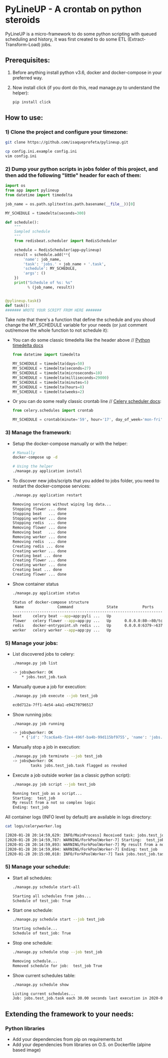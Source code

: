 # PyLineUP - A crontab on python steroids

PyLineUP is a micro-framework to do some python scripting with queued scheduling and history, it was first created to do some ETL (Extract-Transform-Load) jobs.

## Prerequisites:

1) Before anything install python v3.6, docker and docker-compose in your preferred way.

2) Now install click (if you dont do this, read manage.py to understand the helper):
   ```sh
   pip install click
   ```

## How to use:

### 1) Clone the project and configure your timezone:

```sh
git clone https://github.com/isaqueprofeta/pylineup.git
```

```sh
cp config.ini.example config.ini
vim config.ini
```

### 2) Dump your python scripts in jobs folder of this project, and then add the following "little" header for each of them:

```python
import os
from app import pylineup
from datetime import timedelta

job_name = os.path.splitext(os.path.basename(__file__))[0]

MY_SCHEDULE = timedelta(seconds=300)

def schedule():
    """
    Sampled schedule
    """
    from redisbeat.scheduler import RedisScheduler

    schedule = RedisScheduler(app=pylineup)
    result = schedule.add(**{
        'name': job_name,
        'task': 'jobs.' + job_name + '.task',
        'schedule': MY_SCHEDULE,
        'args': ()
    })
    print("Schedule of %s: %s"
          % (job_name, result))


@pylineup.task()
def task():
####### WROTE YOUR SCRIPT FROM HERE #######
```

Take note that there's a function that define the schedule and you shoud change the MY_SCHEDULE variable for your needs (or just comment out/remove the whole function to not schedule it):

- You can do some classic timedelta like the header above // [Python timedelta docs](https://docs.python.org/3/library/datetime.html)

  ```python
  from datetime import timedelta

  MY_SCHEDULE = timedelta(days=50)
  MY_SCHEDULE = timedelta(seconds=27)
  MY_SCHEDULE = timedelta(microseconds=10)
  MY_SCHEDULE = timedelta(milliseconds=29000)
  MY_SCHEDULE = timedelta(minutes=5)
  MY_SCHEDULE = timedelta(hours=8)
  MY_SCHEDULE = timedelta(weeks=2)
  ```

- Or you can do some really classic crontab line // [Celery scheduler docs](https://docs.celeryproject.org/en/stable/reference/celery.schedules.html):

  ```python
  from celery.schedules import crontab

  MY_SCHEDULE = crontab(minute='59', hour='17', day_of_week='mon-fri', day_of_month='1-30', month_of_year='1-12')
  ```

### 3) Manage the framework:

- Setup the docker-compose manually or with the helper:

  ```sh
  # Manually
  docker-compose up -d
  
  # Using the helper
  ./manage.py application install
  ```

- To discover new jobs/scripts that you added to jobs folder, you need to restart the docker-compose services:

  ```sh
  ./manage.py application restart
  
  Removing services without wiping log data...
  Stopping flower ... done
  Stopping beat   ... done
  Stopping worker ... done
  Stopping redis  ... done
  Removing flower ... done
  Removing beat   ... done
  Removing worker ... done
  Removing redis  ... done
  Creating redis ... done
  Creating worker ... done
  Creating beat ... done
  Creating flower ... done
  Creating worker ... done
  Creating beat ... done
  Creating flower ... done 
  ```

- Show container status

  ```sh
  ./manage.py application status
  
  Status of docker-compose structure
   Name               Command               State           Ports         
  ------------------------------------------------------------------------
  beat     celery beat --app=app:pyli ...   Up                            
  flower   celery flower --app=app:py ...   Up      0.0.0.0:80->80/tcp    
  redis    docker-entrypoint.sh redis ...   Up      0.0.0.0:6379->6379/tcp
  worker   celery worker --app=app:py ...   Up                            
  ```


### 5) Manage your jobs:

- List discovered jobs to celery:

  ```sh
  ./manage.py job list
  
  -> jobs@worker: OK
      * jobs.test_job.task
  ```

- Manually queue a job for execution:

  ```sh
  ./manage.py job execute --job test_job

  ec0d712a-7ff1-4e54-a4a1-e94270796517
  ```

- Show running jobs:

  ```sh
  ./manage.py job running

  -> jobs@worker: OK
      * {'id': '7cac6a4b-f2e4-496f-ba4b-99d115bf9755', 'name': 'jobs.test_job.task', 'args': [], 'kwargs': {}, 'type': 'jobs.test_job.task', 'hostname': 'jobs@worker', 'time_start': 1580321055.6998305, 'acknowledged': True, 'delivery_info': {'exchange': '', 'routing_key': 'celery', 'priority': 0, 'redelivered': None}, 'worker_pid': 17}
  ```

- Manually stop a job in execution:

  ```sh
  ./manage.py job terminate --job test_job
  -> jobs@worker: OK
          tasks jobs.test_job.task flagged as revoked
  ```

- Execute a job outside worker (as a classic python script):

  ```sh
  ./manage.py job script --job test_job

  Running test_job as a script...
  Starting:  test_job
  My result from a not so complex logic
  Ending: test_job
  ```

All container logs (INFO level by default) are available in logs directory:

```sh
cat logs/celeryworker.log

[2020-01-28 20:14:59,629: INFO/MainProcess] Received task: jobs.test_job.task[ec0d712a-7ff1-4e54-a4a1-e94270796517]  
[2020-01-28 20:14:59,787: WARNING/ForkPoolWorker-7] Starting:  test_job
[2020-01-28 20:14:59,893: WARNING/ForkPoolWorker-7] My result from a not so complex logic
[2020-01-28 20:14:59,894: WARNING/ForkPoolWorker-7] Ending: test_job
[2020-01-28 20:15:00,018: INFO/ForkPoolWorker-7] Task jobs.test_job.task[ec0d712a-7ff1-4e54-a4a1-e94270796517] succeeded in 0.2552589990082197s: None
```

### 5) Manage your schedule:

- Start all schedules:

  ```sh
  ./manage.py schedule start-all
  
  Starting all schedules from jobs...
  Schedule of test_job: True
  ```

- Start one schedule:

  ```sh
  ./manage.py schedule start --job test_job

  Starting schedule...
  Schedule of test_job: True
  ```

- Stop one schedule:

  ```sh
  ./manage.py schedule stop --job test_job

  Removing schedule...
  Removed schedule for job:  test_job True
  ```

- Show current schedules table:

  ```sh
  ./manage.py schedule show

  Listing current schedules...
  Job: jobs.test_job.task each 30.00 seconds last execution in 2020-01-29 10:45:14.665523-03:00
  ```

## Extending the framework to your needs:

### Python libraries

- Add your dependencies from pip on requirements.txt
- Add your dependencies from libraries on O.S. on Dockerfile (alpine based image)
